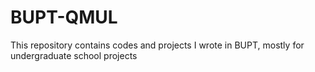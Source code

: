 # BUPT-QMUL
This repository contains codes and projects I wrote in BUPT, mostly for undergraduate school projects
